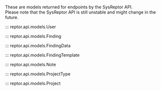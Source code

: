 These are models returned for endpoints by the SysReptor API.  
Please note that the SysReptor API is still unstable and might change in the future.

::: reptor.api.models.User

::: reptor.api.models.Finding

::: reptor.api.models.FindingData

::: reptor.api.models.FindingTemplate

::: reptor.api.models.Note

::: reptor.api.models.ProjectType

::: reptor.api.models.Project
